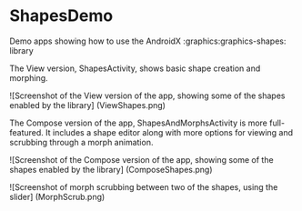 # ShapesDemo
Demo apps showing how to use the AndroidX :graphics:graphics-shapes: library

The View version, ShapesActivity, shows basic shape creation and morphing.

![Screenshot of the View version of the app, showing some of the shapes enabled by the library]
(ViewShapes.png)

The Compose version of the app, ShapesAndMorphsActivity is more full-featured. It includes a
shape editor along with more options for viewing and scrubbing through a morph animation.

![Screenshot of the Compose version of the app, showing some of the shapes enabled by the library]
(ComposeShapes.png)

![Screenshot of morph scrubbing between two of the shapes, using the slider]
(MorphScrub.png)

